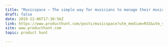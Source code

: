 ```yaml
---
title: "Musicspace — The simple way for musicians to manage their music catalog"
draft: false
date: 2019-12-06T17:30:56Z
link: https://www.producthunt.com/posts/musicspace?utm_medium=RSS&utm_source=hune
site: www.producthunt.com
topic: product hunt  

---
```

